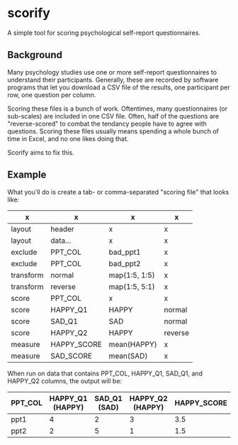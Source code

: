 scorify
=======

A simple tool for scoring psychological self-report questionnaires.


## Background

Many psychology studies use one or more self-report questionnaires to understand their participants. Generally, these are recorded by software programs that let you download a CSV file of the results, one participant per row, one question per column.

Scoring these files is a bunch of work. Oftentimes, many questionnaires (or sub-scales) are included in one CSV file. Often, half of the questions are "reverse-scored" to combat the tendancy people have to agree with questions. Scoring these files usually means spending a whole bunch of time in Excel, and no one likes doing that.

Scorify aims to fix this.

## Example

What you'll do is create a tab- or comma-separated "scoring file" that looks like:

x | x | x | x
--|---|---|--
layout | header | x | x
layout | data... | x | x
exclude | PPT_COL | bad_ppt1 | x
exclude | PPT_COL | bad_ppt2 | x
transform | normal | map(1:5, 1:5) | x
transform | reverse | map(1:5, 5:1) | x
score | PPT_COL | x | x
score | HAPPY_Q1 | HAPPY | normal
score | SAD_Q1 | SAD | normal
score | HAPPY_Q2 | HAPPY | reverse
measure | HAPPY_SCORE | mean(HAPPY) | x
measure | SAD_SCORE | mean(SAD) | x

When run on data that contains PPT_COL, HAPPY_Q1, SAD_Q1, and HAPPY_Q2 columns, the output will be:

PPT_COL | HAPPY_Q1 (HAPPY) | SAD_Q1 (SAD) | HAPPY_Q2 (HAPPY) | HAPPY_SCORE | SAD_SCORE
--------|------------------|--------------|------------------|-------------|----------
ppt1 | 4 | 2 | 3 | 3.5 | 2
ppt2 | 2 | 5 | 1 | 1.5 | 5